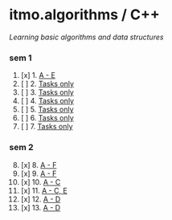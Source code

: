 # itmo.algorithms / C++
*Learning basic algorithms and data structures*

### sem 1
1. [x] 1. [A - E](https://github.com/mrskycriper/itmo.algorithms/blob/master/lab01)
2. [ ] 2. [Tasks only](https://github.com/mrskycriper/itmo.algorithms/blob/master/lab02)
3. [ ] 3. [Tasks only](https://github.com/mrskycriper/itmo.algorithms/blob/master/lab03)
4. [ ] 4. [Tasks only](https://github.com/mrskycriper/itmo.algorithms/blob/master/lab04)
5. [ ] 5. [Tasks only](https://github.com/mrskycriper/itmo.algorithms/blob/master/lab05)
6. [ ] 6. [Tasks only](https://github.com/mrskycriper/itmo.algorithms/blob/master/lab06)
7. [ ] 7. [Tasks only](https://github.com/mrskycriper/itmo.algorithms/blob/master/lab07)
### sem 2
8. [x] 8. [A - F](https://github.com/mrskycriper/itmo.algorithms/blob/master/lab08)
9. [x] 9. [A - F](https://github.com/mrskycriper/itmo.algorithms/blob/master/lab09)
10. [x] 10. [A - C](https://github.com/mrskycriper/itmo.algorithms/blob/master/lab10)
11. [x] 11. [A - C, E](https://github.com/mrskycriper/itmo.algorithms/blob/master/lab11)
12. [x] 12. [A - D](https://github.com/mrskycriper/itmo.algorithms/blob/master/lab12)
13. [x] 13. [A - D](https://github.com/mrskycriper/itmo.algorithms/blob/master/lab13)
